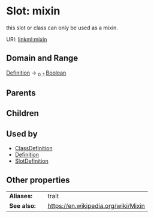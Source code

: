
# Slot: mixin


this slot or class can only be used as a mixin.

URI: [linkml:mixin](https://w3id.org/linkml/mixin)


## Domain and Range

[Definition](Definition.md) &#8594;  <sub>0..1</sub> [Boolean](types/Boolean.md)

## Parents


## Children


## Used by

 * [ClassDefinition](ClassDefinition.md)
 * [Definition](Definition.md)
 * [SlotDefinition](SlotDefinition.md)

## Other properties

|  |  |  |
| --- | --- | --- |
| **Aliases:** | | trait |
| **See also:** | | https://en.wikipedia.org/wiki/Mixin |

